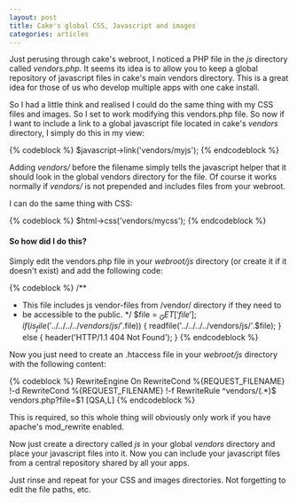 ```yaml
--- 
layout: post
title: Cake's global CSS, Javascript and images
categories: articles
---
```

Just perusing through cake's webroot, I noticed a PHP file in the <em>js</em> directory called <em>vendors.php</em>. It seems its idea is to allow you to keep a global repository of javascript files in cake's main vendors directory. This is a great idea for those of us who develop multiple apps with one cake install.

So I had a little think and realised I could do the same thing with my CSS files and images. So I set to work modifying this vendors.php file. So now if I want to include a link to a global javascript file located in cake's <em>vendors</em> directory, I simply do this in my view:

{% codeblock %}
$javascript->link('vendors/myjs');
{% endcodeblock %}

Adding <em>vendors/</em> before the filename simply tells the javascript helper that it should look in the global vendors directory for the file. Of course it works normally if <em>vendors/</em> is not prepended and includes files from your webroot.

I can do the same thing with CSS:

{% codeblock %}
$html->css('vendors/mycss');
{% endcodeblock %}

<h4>So how did I do this?</h4>
Simply edit the vendors.php file in your <em>webroot/js</em> directory (or create it if it doesn't exist) and add the following code:

{% codeblock %}
/**
 * This file includes js vendor-files from /vendor/ directory if they need to
 * be accessible to the public.
 */
$file = $_GET['file'];
if(is_file('../../../../vendors/js/'.$file))
{
    readfile('../../../../vendors/js/'.$file);
}
else
{
    header('HTTP/1.1 404 Not Found');
}
{% endcodeblock %}

Now you just need to create an .htaccess file in your <em>webroot/js</em> directory with the following content:

{% codeblock %}
<ifmodule>
    RewriteEngine On
    RewriteCond %{REQUEST_FILENAME} !-d
    RewriteCond %{REQUEST_FILENAME} !-f
    RewriteRule ^vendors/(.*)$ vendors.php?file=$1 [QSA,L]
</ifmodule>
{% endcodeblock %}

This is required, so this whole thing will obviously only work if you have apache's mod_rewrite enabled.

Now just create a directory called <em>js</em> in your global <em>vendors</em> directory and place your javascript files into it. Now you can include your javascript files from a central repository shared by all your apps.

Just rinse and repeat for your CSS and images directories. Not forgetting to edit the file paths, etc.
